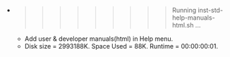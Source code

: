 * >>>>>>>>> Running inst-std-help-manuals-html.sh ...
  * Add user & developer manuals(html) in Help menu.
  * Disk size = 2993188K. Space Used = 88K. Runtime = 00:00:00:01.
